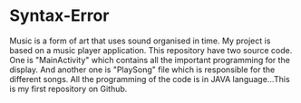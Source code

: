 # Syntax-Error
Music is a form of art that uses sound organised in time. My project is based on a music player application. This repository have two source code. One is "MainActivity" which contains all the important programming for the display. And another one is "PlaySong" file which is responsible for the different songs. All the programming of the code is in JAVA language...This is my first repository on Github.
